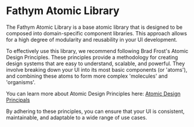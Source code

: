 # Fathym Atomic Library

The Fathym Atomic Library is a base atomic library that is designed to be composed into domain-specific component libraries. This approach allows for a high degree of modularity and reusability in your UI development.

To effectively use this library, we recommend following Brad Frost's Atomic Design Principles. These principles provide a methodology for creating design systems that are easy to understand, scalable, and powerful. They involve breaking down your UI into its most basic components (or 'atoms'), and combining these atoms to form more complex 'molecules' and 'organisms'.

You can learn more about Atomic Design Principles here: [Atomic Design Principals](https://atomicdesign.bradfrost.com/chapter-2/)

By adhering to these principles, you can ensure that your UI is consistent, maintainable, and adaptable to a wide range of use cases.